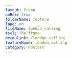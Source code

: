 ```yaml
---
layout: frame
noBox: true
folderName: feature
lang: en
fileName: london_calling
tool: The frame
permalink: /london_calling
featureName: london_calling
category: Posters
---
```

